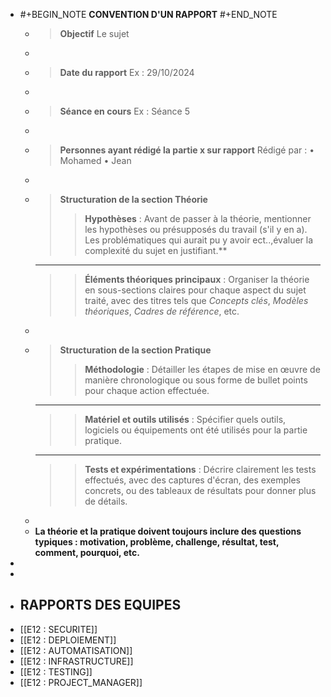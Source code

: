- #+BEGIN_NOTE
  **CONVENTION D'UN RAPPORT**
  #+END_NOTE
	- > **Objectif**
	  Le sujet
	-
	- > **Date du rapport**
	  Ex : 29/10/2024
	-
	- > **Séance en cours**
	  Ex : Séance 5
	-
	- > **Personnes ayant rédigé la partie x sur rapport**
	  Rédigé par : 
	  • Mohamed
	  • Jean
	-
	- > **Structuration de la section Théorie**
	  >> **Hypothèses** : Avant de passer à la théorie, mentionner les hypothèses ou présupposés du travail (s'il y en a). Les problématiques qui aurait pu y avoir ect..,évaluer la complexité du sujet en justifiant.**
	  ------
	  >> **Éléments théoriques principaux** : Organiser la théorie en sous-sections claires pour chaque aspect du sujet traité, avec des titres tels que *Concepts clés*, *Modèles théoriques*, *Cadres de référence*, etc.
	-
	- > **Structuration de la section Pratique**
	  >>**Méthodologie** : Détailler les étapes de mise en œuvre de manière chronologique ou sous forme de bullet points pour chaque action effectuée.
	  ------------------------
	  >> **Matériel et outils utilisés** : Spécifier quels outils, logiciels ou équipements ont été utilisés pour la partie pratique.
	  --------------------------
	  >> **Tests et expérimentations** : Décrire clairement les tests effectués, avec des captures d'écran, des exemples concrets, ou des tableaux de résultats pour donner plus de détails.
	-
	- **La théorie et la pratique doivent toujours inclure des questions typiques : motivation, problème, challenge, résultat, test, comment, pourquoi, etc.**
-
-
- ## **RAPPORTS DES EQUIPES**
- [[E12 : SECURITE]]
- [[E12 : DEPLOIEMENT]]
- [[E12 : AUTOMATISATION]]
- [[E12 : INFRASTRUCTURE]]
- [[E12 : TESTING]]
- [[E12 : PROJECT_MANAGER]]